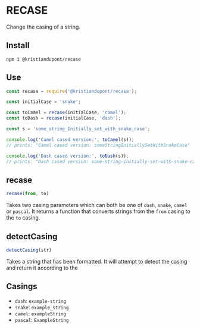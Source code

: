 # RECASE

Change the casing of a string.

## Install
```
npm i @kristiandupont/recase
```

## Use
```javascript
const recase = require('@kristiandupont/recase');

const initialCase = 'snake';

const toCamel = recase(initialCase, 'camel');
const toDash = recase(initialCase, 'dash');

const s = 'some_string_Initially_set_with_snake_case';

console.log('Camel cased version:', toCamel(s));
// prints: "Camel cased version: someStringInitiallySetWithSnakeCase"

console.log('Dash cased version:', toDash(s));
// prints: "Dash cased version: some-string-initially-set-with-snake-case"
```

## recase
```javascript
recase(from, to)
```

Takes two casing parameters which can both be one of `dash`, `snake`, `camel` or `pascal`.
It returns a function that converts strings from the `from` casing to the `to` casing.


## detectCasing
```javascript
detectCasing(str)
```

Takes a string that has been formatted. It will attempt to detect the casing and return it according to the 


## Casings

 - `dash`: `example-string`
 - `snake`: `example_string`
 - `camel`: `exampleString`
 - `pascal`: `ExampleString`

